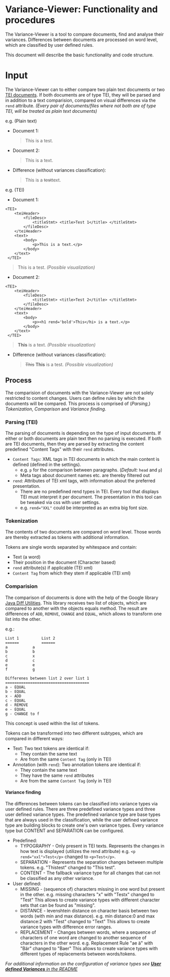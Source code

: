 Variance-Viewer: Functionality and procedures
=============================================
The Variance-Viewer is a tool to compare documents, find and analyse their variances. 
Differences between documents are processed on word level, which are classified by user defined rules.

This document will describe the basic functionality and code structure.

Input
=====
The Variance-Viewer can to either compare two plain text documents or two [TEI documents](https://tei-c.org/).
If both documents are of type TEI, they will be parsed and in addition to a text comparision, compared on visual differences via the `rend` attribute.
_(Every pair of documents/files where not both are of type TEI, will be treated as plain text documents)_

e.g. (Plain text)
* Document 1:
	> This is a test.
* Document 2:		
	> This is a text.
* Difference (without variances classification):		
	> This is a ~~test~~text. 


e.g. (TEI)
* Document 1:
```
<TEI>
	<teiHeader> 
		<fileDesc>
			<titleStmt> <title>Test 1</title> </titleStmt>
		</fileDesc>
	</teiHeader>
	<text>
		<body>
			<p>This is a text.</p>
		</body>
	</text>
 </TEI>
```

> This is a test.
_(Possible visualization)_


* Document 2:
```
<TEI>
	<teiHeader> 
		<fileDesc>
			<titleStmt> <title>Test 2</title> </titleStmt>
		</fileDesc>
	</teiHeader>
	<text>
		<body>
			<p><h1 rend='bold'>This</hi> is a text.</p>
		</body>
	</text>
 </TEI>
```

> **This** is a text.
_(Possible visualization)_

* Difference (without variances classification):		
	> ~~This~~ __This__ is a test.
	_(Possible visualization)_



Process
-------
The comparision of documents with the Variance-Viewer are not solely restricted to content changes. 
Users can define rules by which the documents will be compared.
This process is comprised of (_Parsing_,) _Tokenization_, _Comparison_ and _Variance finding_.


### Parsing (TEI)
The parsing of documents is depending on the type of input documents.
If either or both documents are plain text then no parsing is executed.
If both are TEI documents, then they are parsed by extracting the content predefined "Content Tags" with their `rend` attributes.
* `Content Tags`: XML tags in TEI documents in which the main content is defined (defined in the settings). 
	* e.g. `p` for the comparison between paragraphs. (_Default:_ `head` and `p`)
	* Meta tags about document names etc. are thereby filtered out
* `rend`: Attributes of TEI xml tags, with information about the preferred presentation.
	* There are no predefined rend types in TEI. Every tool that displays TEI must interpret it per document. The presentation in this tool can be tweaked via css with user settings.
	* e.g. `rend="XXL"` could be interpreted as an extra big font size.

### Tokenization
The contents of two documents are compared on word level.
Those words are thereby extracted as tokens with additional information.

Tokens are single words separated by whitespace and contain:
* Text (a word)
* Their position in the document (Character based) 
* `rend` attribute(s) if applicable (TEI xml)
* `Content Tag` from which they stem if applicable (TEI xml)


### Comparision
The comparison of documents is done with the help of the Google library [Java Diff Utilities](https://mvnrepository.com/artifact/com.googlecode.java-diff-utils/diffutils).
This library receives two list of objects, which are compared to another with the objects equals method.
The result are differences of `ADD`, `REMOVE`, `CHANGE` and `EQUAL`, which allows to transform one list into the other.

e.g.:
```
List 1			List 2
======			======
a			a
b			b
c			x
d			c
e			e
f			g

Differenes between list 2 over list 1
=====================================
a - EQUAL
b - EQUAL
x - ADD
c - EQUAL
d - REMOVE
e - EQUAL
g - CHANGE to f

```

This concept is used within the list of tokens.

Tokens can be transformed into two different subtypes, which are compared in different ways:
* Text: Two text tokens are identical if:
	* They contain the same text
	* Are from the same `Content Tag` (only in TEI)
* Annotation (with `rend`): Two annotation tokens are identical if:
	* They contain the same text
	* They have the same `rend` attributes 
	* Are from the same `Content Tag` (only in TEI)

#### Variance finding
The differences between tokens can be classified into variance types via user defined rules.
There are three predefined variance types and three user defined variance types.
The predefined variance type are base types that are always used in the classification, while the user defined variance type are building blocks to create one's own variance types.
Every variance type but CONTENT and SEPARATION can be configured.

* Predefined:
	* TYPOGRAPHY - Only present in TEI texts. Represents the changes in how text is displayed (utilizes the rend attribute) e.g. `<p rend="xxl">Test</p>` changed to `<p>Test</p>`.
	* SEPARATION - Represents the separation changes between multiple tokens. e.g. "Thistest" changed to "This test".
	* CONTENT - The fallback variance type for all changes that can not be classified as any other variance.
* User defined:
	* MISSING - (sequence of) characters missing in one word but present in the other. 
		e.g. missing characters "x" with "Testx" changed to "Test" 
		This allows to create variance types with different character sets that can be found as "missing".
	* DISTANCE - levenshtein distance on character basis between two words (with min and max distance).
		e.g. min distance:0 and max distance:2 with "Test" changed to "Text" 
		This allows to create variance types with difference error ranges.
	* REPLACEMENT - Changes between words, where a sequence of characters of one word are changed to another sequence of characters in the other word.
		e.g. Replacement Rule "ae ä" with "Bär" changed to "Baer"
		This allows to create variance types with different types of replacements between words/tokens.

_For additional information on the configuration of variance types see [__User defined Variances__ in the README](../README.md#user-defined-variances)_

